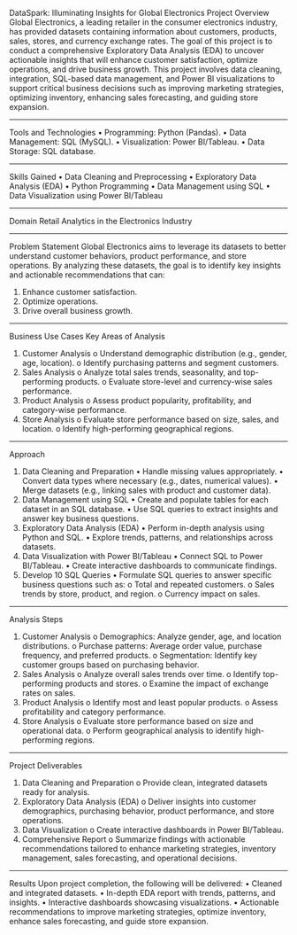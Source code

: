 DataSpark: Illuminating Insights for Global Electronics
Project Overview
Global Electronics, a leading retailer in the consumer electronics industry, has provided datasets containing information about customers, products, sales, stores, and currency exchange rates. The goal of this project is to conduct a comprehensive Exploratory Data Analysis (EDA) to uncover actionable insights that will enhance customer satisfaction, optimize operations, and drive business growth.
This project involves data cleaning, integration, SQL-based data management, and Power BI visualizations to support critical business decisions such as improving marketing strategies, optimizing inventory, enhancing sales forecasting, and guiding store expansion.
________________________________________
Tools and Technologies
•	Programming: Python (Pandas).
•	Data Management: SQL (MySQL).
• Visualization: Power BI/Tableau.
•	Data Storage: SQL database.
________________________________________
Skills Gained
•	Data Cleaning and Preprocessing
•	Exploratory Data Analysis (EDA)
•	Python Programming
•	Data Management using SQL
•	Data Visualization using Power BI/Tableau
________________________________________
Domain
Retail Analytics in the Electronics Industry
________________________________________
Problem Statement
Global Electronics aims to leverage its datasets to better understand customer behaviors, product performance, and store operations. By analyzing these datasets, the goal is to identify key insights and actionable recommendations that can:
1.	Enhance customer satisfaction.
2.	Optimize operations.
3.	Drive overall business growth.
________________________________________
Business Use Cases
Key Areas of Analysis
1.	Customer Analysis
o	Understand demographic distribution (e.g., gender, age, location).
o	Identify purchasing patterns and segment customers.
2.	Sales Analysis
o	Analyze total sales trends, seasonality, and top-performing products.
o	Evaluate store-level and currency-wise sales performance.
3.	Product Analysis
o	Assess product popularity, profitability, and category-wise performance.
4.	Store Analysis
o	Evaluate store performance based on size, sales, and location.
o	Identify high-performing geographical regions.
________________________________________
Approach
1. Data Cleaning and Preparation
•	Handle missing values appropriately.
•	Convert data types where necessary (e.g., dates, numerical values).
•	Merge datasets (e.g., linking sales with product and customer data).
2. Data Management using SQL
•	Create and populate tables for each dataset in an SQL database.
•	Use SQL queries to extract insights and answer key business questions.
3. Exploratory Data Analysis (EDA)
•	Perform in-depth analysis using Python and SQL.
•	Explore trends, patterns, and relationships across datasets.
4. Data Visualization with Power BI/Tableau
•	Connect SQL to Power BI/Tableau.
•	Create interactive dashboards to communicate findings.
5. Develop 10 SQL Queries
•	Formulate SQL queries to answer specific business questions such as:
o	Total and repeated customers.
o	Sales trends by store, product, and region.
o	Currency impact on sales.
________________________________________
Analysis Steps
1.	Customer Analysis
o	Demographics: Analyze gender, age, and location distributions.
o	Purchase patterns: Average order value, purchase frequency, and preferred products.
o	Segmentation: Identify key customer groups based on purchasing behavior.
2.	Sales Analysis
o	Analyze overall sales trends over time.
o	Identify top-performing products and stores.
o	Examine the impact of exchange rates on sales.
3.	Product Analysis
o	Identify most and least popular products.
o	Assess profitability and category performance.
4.	Store Analysis
o	Evaluate store performance based on size and operational data.
o	Perform geographical analysis to identify high-performing regions.
________________________________________
Project Deliverables
1.	Data Cleaning and Preparation
o	Provide clean, integrated datasets ready for analysis.
2.	Exploratory Data Analysis (EDA)
o	Deliver insights into customer demographics, purchasing behavior, product performance, and store operations.
3.	Data Visualization
o	Create interactive dashboards in Power BI/Tableau.
4.	Comprehensive Report
o	Summarize findings with actionable recommendations tailored to enhance marketing strategies, inventory management, sales forecasting, and operational decisions.
________________________________________
Results
Upon project completion, the following will be delivered:
•	Cleaned and integrated datasets.
•	In-depth EDA report with trends, patterns, and insights.
•	Interactive dashboards showcasing visualizations.
•	Actionable recommendations to improve marketing strategies, optimize inventory, enhance sales forecasting, and guide store expansion.

